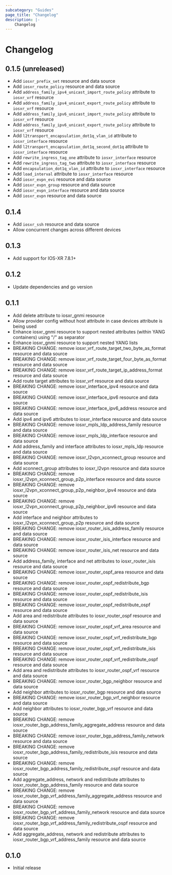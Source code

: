 ```yaml
---
subcategory: "Guides"
page_title: "Changelog"
description: |-
    Changelog
---
```


# Changelog

## 0.1.5 (unreleased)

- Add `iosxr_prefix_set` resource and data source
- Add `iosxr_route_policy` resource and data source
- Add `address_family_ipv4_unicast_import_route_policy` attribute to `iosxr_vrf` resource
- Add `address_family_ipv4_unicast_export_route_policy` attribute to `iosxr_vrf` resource
- Add `address_family_ipv6_unicast_import_route_policy` attribute to `iosxr_vrf` resource
- Add `address_family_ipv6_unicast_export_route_policy` attribute to `iosxr_vrf` resource
- Add `l2transport_encapsulation_dot1q_vlan_id` attribute to `iosxr_interface` resource
- Add `l2transport_encapsulation_dot1q_second_dot1q` attribute to `iosxr_interface` resource
- Add `rewrite_ingress_tag_one` attribute to `iosxr_interface` resource
- Add `rewrite_ingress_tag_two` attribute to `iosxr_interface` resource
- Add `encapsulation_dot1q_vlan_id` attribute to `iosxr_interface` resource
- Add `load_interval` attribute to `iosxr_interface` resource
- Add `iosxr_evpn_evi` resource and data source
- Add `iosxr_evpn_group` resource and data source
- Add `iosxr_evpn_interface` resource and data source
- Add `iosxr_evpn` resource and data source

## 0.1.4

- Add `iosxr_ssh` resource and data source
- Allow concurrent changes across different devices

## 0.1.3

- Add support for IOS-XR 7.8.1+

## 0.1.2

- Update dependencies and go version

## 0.1.1

- Add delete attribute to iosxr_gnmi resource
- Allow provider config without host attribute in case devices attribute is being used
- Enhance iosxr_gnmi resource to support nested attributes (within YANG containers) using "/" as separator
- Enhance iosxr_gnmi resource to support nested YANG lists
- BREAKING CHANGE: remove iosxr_vrf_route_target_two_byte_as_format resource and data source
- BREAKING CHANGE: remove iosxr_vrf_route_target_four_byte_as_format resource and data source
- BREAKING CHANGE: remove iosxr_vrf_route_target_ip_address_format resource and data source
- Add route target attributes to iosxr_vrf resource and data source
- BREAKING CHANGE: remove iosxr_interface_ipv4 resource and data source
- BREAKING CHANGE: remove iosxr_interface_ipv6 resource and data source
- BREAKING CHANGE: remove iosxr_interface_ipv6_address resource and data source
- Add ipv4 and ipv6 attributes to iosxr_interface resource and data source
- BREAKING CHANGE: remove iosxr_mpls_ldp_address_family resource and data source
- BREAKING CHANGE: remove iosxr_mpls_ldp_interface resource and data source
- Add address_family and interface attributes to iosxr_mpls_ldp resource and data source
- BREAKING CHANGE: remove iosxr_l2vpn_xconnect_group resource and data source
- Add xconnect_group attributes to iosxr_l2vpn resource and data source
- BREAKING CHANGE: remove iosxr_l2vpn_xconnect_group_p2p_interface resource and data source
- BREAKING CHANGE: remove iosxr_l2vpn_xconnect_group_p2p_neighbor_ipv4 resource and data source
- BREAKING CHANGE: remove iosxr_l2vpn_xconnect_group_p2p_neighbor_ipv6 resource and data source
- Add interface and neighbor attributes to iosxr_l2vpn_xconnect_group_p2p resource and data source
- BREAKING CHANGE: remove iosxr_router_isis_address_family resource and data source
- BREAKING CHANGE: remove iosxr_router_isis_interface resource and data source
- BREAKING CHANGE: remove iosxr_router_isis_net resource and data source
- Add address_family, interface and net attributes to iosxr_router_isis resource and data source
- BREAKING CHANGE: remove iosxr_router_ospf_area resource and data source
- BREAKING CHANGE: remove iosxr_router_ospf_redistribute_bgp resource and data source
- BREAKING CHANGE: remove iosxr_router_ospf_redistribute_isis resource and data source
- BREAKING CHANGE: remove iosxr_router_ospf_redistribute_ospf resource and data source
- Add area and redistribute attributes to iosxr_router_ospf resource and data source
- BREAKING CHANGE: remove iosxr_router_ospf_vrf_area resource and data source
- BREAKING CHANGE: remove iosxr_router_ospf_vrf_redistribute_bgp resource and data source
- BREAKING CHANGE: remove iosxr_router_ospf_vrf_redistribute_isis resource and data source
- BREAKING CHANGE: remove iosxr_router_ospf_vrf_redistribute_ospf resource and data source
- Add area and redistribute attributes to iosxr_router_ospf_vrf resource and data source
- BREAKING CHANGE: remove iosxr_router_bgp_neighbor resource and data source
- Add neighbor attributes to iosxr_router_bgp resource and data source
- BREAKING CHANGE: remove iosxr_router_bgp_vrf_neighbor resource and data source
- Add neighbor attributes to iosxr_router_bgp_vrf resource and data source
- BREAKING CHANGE: remove iosxr_router_bgp_address_family_aggregate_address resource and data source
- BREAKING CHANGE: remove iosxr_router_bgp_address_family_network resource and data source
- BREAKING CHANGE: remove iosxr_router_bgp_address_family_redistribute_isis resource and data source
- BREAKING CHANGE: remove iosxr_router_bgp_address_family_redistribute_ospf resource and data source
- Add aggregate_address, network and redistribute attributes to iosxr_router_bgp_address_family resource and data source
- BREAKING CHANGE: remove iosxr_router_bgp_vrf_address_family_aggregate_address resource and data source
- BREAKING CHANGE: remove iosxr_router_bgp_vrf_address_family_network resource and data source
- BREAKING CHANGE: remove iosxr_router_bgp_vrf_address_family_redistribute_ospf resource and data source
- Add aggregate_address, network and redistribute attributes to iosxr_router_bgp_vrf_address_family resource and data source

## 0.1.0

- Initial release

